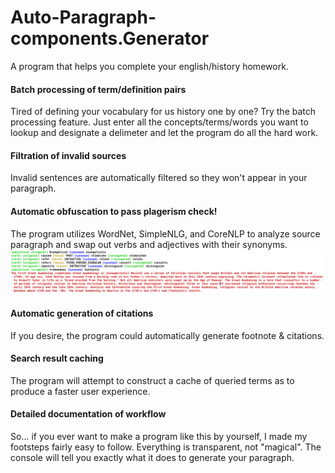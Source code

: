 # Auto-Paragraph-components.Generator #
A program that helps you complete your english/history homework.

#### Batch processing of term/definition pairs ####
Tired of defining your vocabulary for us history one by one? Try the batch processing feature. Just enter all the concepts/terms/words you want to lookup and designate a delimeter and let the program do all the hard work.

#### Filtration of invalid sources ####
Invalid sentences are automatically filtered so they won't appear in your paragraph.

#### Automatic obfuscation to pass plagerism check! ####
The program utilizes WordNet, SimpleNLG, and CoreNLP to analyze source paragraph and swap out verbs and adjectives with their synonyms. 
![Obfuscation Demonstration](https://raw.githubusercontent.com/JiachenRen/Auto-Paragraph-Generator/master/documents/screenshots/obfuscation.png)

#### Automatic generation of citations ####
If you desire, the program could automatically generate footnote & citations.

#### Search result caching ####
The program will attempt to construct a cache of queried terms as to produce a faster user experience.

#### Detailed documentation of workflow ####
So... if you ever want to make a program like this by yourself, I made my footsteps fairly easy to follow. Everything is transparent, not "magical". The console will tell you exactly what it does to generate your paragraph.
